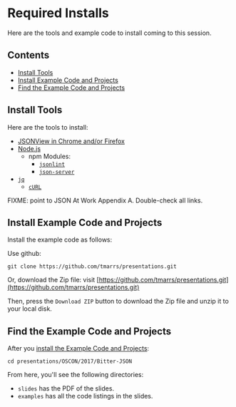 Required Installs
=================
Here are the tools and example code to install coming to this session.

## Contents
- [Install Tools](#install-tools)
- [Install Example Code and Projects](#install-example-code-and-projects)
- [Find the Example Code and Projects](#find-the-example-code-and-projects)


## Install Tools
Here are the tools to install:
* [JSONView in Chrome and/or Firefox](https://github.com/tmarrs/json-at-work-examples/tree/master/appendix-a#installing-jsonview-in-chrome-and-firefox)
* [Node.js](https://github.com/tmarrs/json-at-work-examples/tree/master/appendix-a#installing-nodejs)
  * npm Modules:
    * [`jsonlint`](https://github.com/tmarrs/json-at-work-examples/tree/master/appendix-a#install-jsonlint)
    * [`json-server`](https://github.com/tmarrs/json-at-work-examples/tree/master/appendix-a#install-json-server)
* [`jq`](https://github.com/tmarrs/json-at-work-examples/tree/master/appendix-a#installing-jq)
  * [`cURL`](https://github.com/tmarrs/json-at-work-examples/tree/master/appendix-a#installing-curl)

FIXME: point to JSON At Work Appendix A. Double-check all links.

## Install Example Code and Projects
Install the example code as follows:

Use github:
```
git clone https://github.com/tmarrs/presentations.git
```

Or, download the Zip file:
visit [https://github.com/tmarrs/presentations.git](https://github.com/tmarrs/presentations.git)

Then, press the `Download ZIP` button to download the Zip file and unzip it to your local disk.

## Find the Example Code and Projects
After you [install the Example Code and Projects](#install-example-code-and-projects):

```
cd presentations/OSCON/2017/Bitter-JSON
```

From here, you'll see the following directories:
* `slides` has the PDF of the slides.
* `examples` has all the code listings in the slides.
